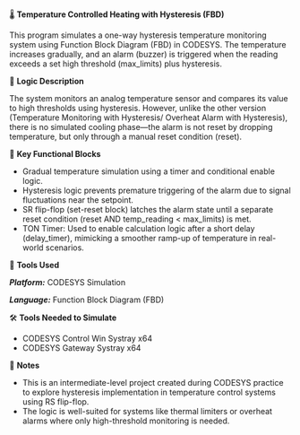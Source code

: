 🌡 **Temperature Controlled Heating with Hysteresis (FBD)**

This program simulates a one-way hysteresis temperature monitoring system using Function Block Diagram (FBD) in CODESYS. The temperature increases gradually, and an alarm (buzzer) is triggered when the reading exceeds a set high threshold (max_limits) plus hysteresis. 

🧩 **Logic Description**

The system monitors an analog temperature sensor and compares its value to high thresholds using hysteresis. However, unlike the other version (Temperature Monitoring with Hysteresis/ Overheat Alarm with Hysteresis), there is no simulated cooling phase—the alarm is not reset by dropping temperature, but only through a manual reset condition (reset).

🧮 **Key Functional Blocks**

- Gradual temperature simulation using a timer and conditional enable logic.
- Hysteresis logic prevents premature triggering of the alarm due to signal fluctuations near the setpoint.
- SR flip-flop (set-reset block) latches the alarm state until a separate reset condition (reset AND temp_reading < max_limits) is met.
- TON Timer: Used to enable calculation logic after a short delay (delay_timer), mimicking a smoother ramp-up of temperature in real-world scenarios.

🔧 **Tools Used**

_**Platform:**_ CODESYS Simulation

_**Language:**_ Function Block Diagram (FBD)

🛠️ **Tools Needed to Simulate**

- CODESYS Control Win Systray x64
- CODESYS Gateway Systray x64

📌 **Notes**

- This is an intermediate-level project created during CODESYS practice to explore hysteresis implementation in temperature control systems using RS flip-flop.
- The logic is well-suited for systems like thermal limiters or overheat alarms where only high-threshold monitoring is needed.
